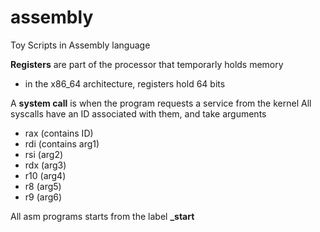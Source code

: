 # assembly
Toy Scripts in Assembly language

**Registers** are  part of the processor that temporarly holds memory
- in the x86_64 architecture, registers hold 64 bits

A **system call** is when the program requests a service from the kernel
All syscalls have an ID associated with them, and take arguments
- rax (contains ID)
- rdi (contains arg1)
- rsi (arg2)
- rdx (arg3)
- r10 (arg4)
- r8 (arg5)
- r9 (arg6)

All asm programs starts from the label **_start**
